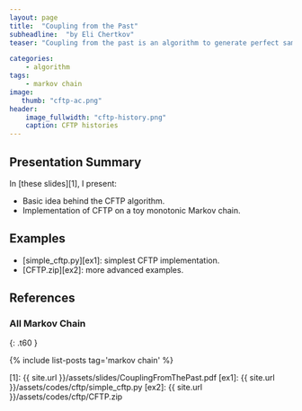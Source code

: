 ```yaml
---
layout: page
title:  "Coupling from the Past"
subheadline:  "by Eli Chertkov"
teaser: "Coupling from the past is an algorithm to generate perfect samples from a Markov chain (MC). It provides a measure of the mixing time M of the MC and in general scales as O(4MN), where N is the total number of states."

categories:
    - algorithm
tags:
    - markov chain
image:
   thumb: "cftp-ac.png"
header:
    image_fullwidth: "cftp-history.png"
    caption: CFTP histories
---
```

<!-- Page Content Starts Here -->

## Presentation Summary
In [these slides][1], I present:

  * Basic idea behind the CFTP algorithm.
  * Implementation of CFTP on a toy monotonic Markov chain.

## Examples
  * [simple\_cftp.py][ex1]: simplest CFTP implementation.
  * [CFTP.zip][ex2]: more advanced examples.

## References

### All Markov Chain
{: .t60 }

{% include list-posts tag='markov chain' %}

[1]:   {{ site.url }}/assets/slides/CouplingFromThePast.pdf
[ex1]: {{ site.url }}/assets/codes/cftp/simple\_cftp.py
[ex2]: {{ site.url }}/assets/codes/cftp/CFTP.zip
